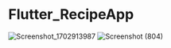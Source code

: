 
# Flutter_RecipeApp

![Screenshot_1702913987](https://github.com/aliefrevand/aliefrevand_UAS_Pem_Mobile/assets/102711252/c9537f0d-0df9-4afc-8bd7-17e220b241f1)
![Screenshot (804)](https://github.com/aliefrevand/aliefrevand_UAS_Pem_Mobile/assets/102711252/0ab42f4d-1bc8-45aa-8ba7-94ac9b67d419)
